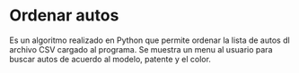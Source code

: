 # Ordenar autos
Es un algoritmo realizado en Python que permite ordenar la lista de autos dl archivo CSV cargado al programa. Se muestra un menu al usuario para buscar autos de acuerdo al modelo, patente y el color.
